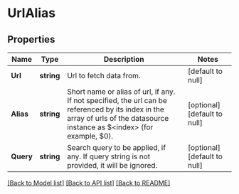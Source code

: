 # UrlAlias

## Properties
Name | Type | Description | Notes
------------ | ------------- | ------------- | -------------
**Url** | **string** | Url to fetch data from. | [default to null]
**Alias** | **string** | Short name or alias of url, if any. If not specified, the url can be referenced by its index in the array of urls of the datasource instance as $&lt;index&gt; (for example, $0). | [optional] [default to null]
**Query** | **string** | Search query to be applied, if any. If query string is not provided, it will be ignored. | [optional] [default to null]

[[Back to Model list]](../README.md#documentation-for-models) [[Back to API list]](../README.md#documentation-for-api-endpoints) [[Back to README]](../README.md)

